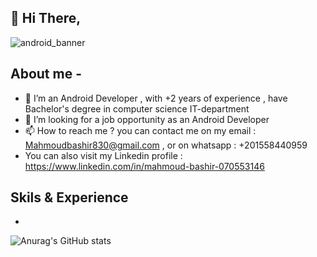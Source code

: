 ## 👋 Hi There,

![android_banner](https://user-images.githubusercontent.com/45299156/166454578-d1a648ed-eb23-4741-89de-ffc61fc2a669.png)

## About me -

- 👀 I’m an Android Developer , with +2 years of experience , have Bachelor's degree in computer science IT-department
- 💞️ I’m looking for a job opportunity as an Android Developer 
- 📫 How to reach me ? you can contact me on my email : Mahmoudbashir830@gmail.com , or on whatsapp : +201558440959
- You can also visit my Linkedin profile : https://www.linkedin.com/in/mahmoud-bashir-070553146

## Skils & Experience
* 
<!---
MahmoudBashir97/MahmoudBashir97 is a ✨ special ✨ repository because its `README.md` (this file) appears on your GitHub profile.
You can click the Preview link to take a look at your changes.
--->

![Anurag's GitHub stats](https://github-readme-stats.vercel.app/api?username=MahmoudBashir97&theme=dark&show_icons=true)
